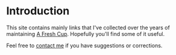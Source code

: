 # Introduction

This site contains mainly links that I've collected over the years of maintaining [A Fresh Cup](https://afreshcup.com). Hopefully you'll find some of it useful.

Feel free to [contact me](https://afreshcup.com/about/) if you have suggestions or corrections.